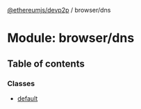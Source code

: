 [@ethereumjs/devp2p](../README.md) / browser/dns

# Module: browser/dns

## Table of contents

### Classes

- [default](../classes/browser_dns.default.md)
